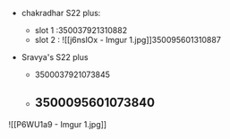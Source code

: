 - chakradhar S22 plus: 
	- slot 1 :350037921310882
	- slot 2 : ![[j6nslOx - Imgur 1.jpg]]350095601310887
		
- Sravya's S22 plus
	- 3500037921073845
	- 3500095601073840
		- 
![[P6WU1a9 - Imgur 1.jpg]]